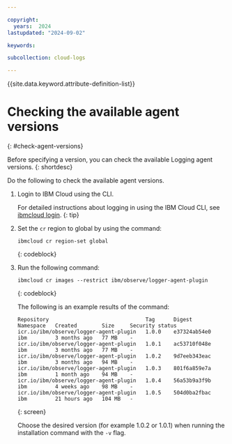 ```yaml
---

copyright:
  years:  2024
lastupdated: "2024-09-02"

keywords:

subcollection: cloud-logs

---
```


{{site.data.keyword.attribute-definition-list}}



# Checking the available agent versions
{: #check-agent-versions}

Before specifying a version, you can check the available Logging agent versions.
{: shortdesc}

Do the following to check the available agent versions.

1. Login to IBM Cloud using the CLI.

    For detailed instructions about logging in using the IBM Cloud CLI, see [ibmcloud login](/docs/cli?topic=cli-ibmcloud_cli#ibmcloud_login).
    {: tip}

2. Set the `cr` region to global by using the command:

    ```text
    ibmcloud cr region-set global
    ```
    {: codeblock}

3. Run the following command:

    ```text
    ibmcloud cr images --restrict ibm/observe/logger-agent-plugin
    ```
    {: codeblock}

    The following is an example results of the command:

    ```screen
    Repository                               Tag      Digest         Namespace   Created        Size     Security status
    icr.io/ibm/observe/logger-agent-plugin   1.0.0    e37324ab54e0   ibm         3 months ago   77 MB    -
    icr.io/ibm/observe/logger-agent-plugin   1.0.1    ac53710f048e   ibm         3 months ago   77 MB    -
    icr.io/ibm/observe/logger-agent-plugin   1.0.2    9d7eeb343eac   ibm         3 months ago   94 MB    -
    icr.io/ibm/observe/logger-agent-plugin   1.0.3    801f6a859e7a   ibm         1 month ago    94 MB    -
    icr.io/ibm/observe/logger-agent-plugin   1.0.4    56a53b9a3f9b   ibm         4 weeks ago    98 MB    -
    icr.io/ibm/observe/logger-agent-plugin   1.0.5    504d0ba2fbac   ibm         21 hours ago   104 MB   -
    ```
    {: screen}

    Choose the desired version (for example 1.0.2 or 1.0.1) when running the installation command with the `-v` flag.
